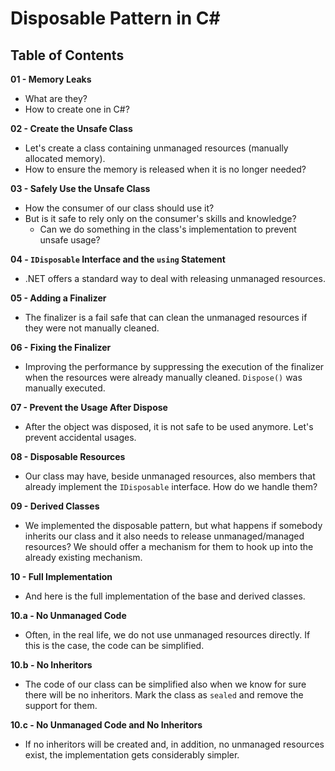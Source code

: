 # Disposable Pattern in C#

## Table of Contents

**01 - Memory Leaks**

- What are they?
- How to create one in C#?

**02 - Create the Unsafe Class**

- Let's create a class containing unmanaged resources (manually allocated memory).
- How to ensure the memory is released when it is no longer needed?

**03 - Safely Use the Unsafe Class**

- How the consumer of our class should use it?
- But is it safe to rely only on the consumer's skills and knowledge?
  - Can we do something in the class's implementation to prevent unsafe usage?

**04 - `IDisposable` Interface and the `using` Statement**

- .NET offers a standard way to deal with releasing unmanaged resources.

**05 - Adding a Finalizer**

- The finalizer is a fail safe that can clean the unmanaged resources if they were not manually cleaned.

**06 - Fixing the Finalizer**

- Improving the performance by suppressing the execution of the finalizer when the resources were already manually cleaned. `Dispose()` was manually executed.

**07 - Prevent the Usage After Dispose**

- After the object was disposed, it is not safe to be used anymore. Let's prevent accidental usages.

**08 - Disposable Resources**

- Our class may have, beside unmanaged resources, also members that already implement the `IDisposable` interface. How do we handle them?

**09 - Derived Classes**

- We implemented the disposable pattern, but what happens if somebody inherits our class and it also needs to release unmanaged/managed resources? We should offer a mechanism for them to hook up into the already existing mechanism.

**10 - Full Implementation**

- And here is the full implementation of the base and derived classes.

**10.a - No Unmanaged Code**

- Often, in the real life, we do not use unmanaged resources directly. If this is the case, the code can be simplified.

**10.b - No Inheritors**

- The code of our class can be simplified also when we know for sure there will be no inheritors. Mark the class as `sealed` and remove the support for them.

**10.c - No Unmanaged Code and No Inheritors**

- If no inheritors will be created and, in addition, no unmanaged resources exist, the implementation gets considerably simpler.
